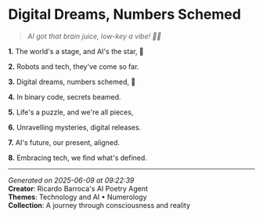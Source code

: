 # Digital Dreams, Numbers Schemed

> *AI got that brain juice, low-key a vibe! 🤖️🤯*

**1.** The world's a stage, and AI's the star, 🌌


**2.** Robots and tech, they've come so far.


**3.** Digital dreams, numbers schemed, 🔢


**4.** In binary code, secrets beamed.


**5.** Life's a puzzle, and we're all pieces,


**6.** Unravelling mysteries, digital releases.


**7.** AI's future, our present, aligned.


**8.** Embracing tech, we find what's defined.



---

*Generated on 2025-06-09 at 09:22:39*  
**Creator**: Ricardo Barroca's AI Poetry Agent  
**Themes**: Technology and AI • Numerology  
**Collection**: A journey through consciousness and reality